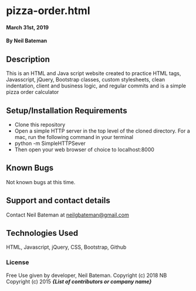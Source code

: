 # pizza-order.html

#### March 31st, 2019

#### By Neil Bateman

## Description

This is an HTML and Java script website created to practice HTML tags, Javasscript, jQuery, Bootstrap classes, custom stylesheets, clean indentation, client and business logic, and regular commits and is a simple pizza order calculator
## Setup/Installation Requirements

* Clone this repository
* Open a simple HTTP server in the top level of the cloned directory. For a mac, run the following command in your terminal
* python -m SimpleHTTPSever
* Then open your web browser of choice to localhost:8000

## Known Bugs

Not known bugs at this time.

## Support and contact details

Contact Neil Bateman at neilgbateman@gmail.com

## Technologies Used

HTML, Javascript, jQuery, CSS, Bootstrap, Github

### License

Free Use given by developer, Neil Bateman. Copyright (c) 2018 NB
Copyright (c) 2015 **_{List of contributors or company name}_**
